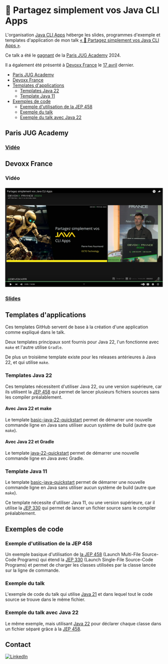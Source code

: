 # :floppy_disk: Partagez simplement vos Java CLI Apps

L'organisation [Java CLI Apps](https://github.com/java-cli-apps) héberge les slides, programmes d'exemple et templates
d'application de mon talk [« :floppy_disk: Partagez simplement vos Java CLI Apps »](https://youtu.be/Disp1KJDKzA?si=_Owz6_UxddetUzCT).

Ce talk a été le [gagnant](https://twitter.com/parisjug/status/1745210477615985117) de la
[Paris JUG Academy](https://www.parisjug.org/events/2024/01-09-young-blood-11/) 2024.

Il a également été présenté à [Devoxx France](https://mobile.devoxx.com/events/devoxxfr2024/schedule) le
[17 avril](https://mobile.devoxx.com/events/devoxxfr2024/talks/36021/details) dernier.

<!-- TOC -->
  * [Paris JUG Academy](#paris-jug-academy)
  * [Devoxx France](#devoxx-france)
  * [Templates d'applications](#templates-dapplications)
    * [Templates Java 22](#templates-java-22)
    * [Template Java 11](#template-java-11)
  * [Exemples de code](#exemples-de-code)
    * [Exemple d'utilisation de la JEP 458](#exemple-dutilisation-de-la-jep-458)
    * [Exemple du talk](#exemple-du-talk)
    * [Exemple du talk avec Java 22](#exemple-du-talk-avec-java-22)
<!-- TOC -->

## Paris JUG Academy

### [Vidéo](https://youtu.be/Disp1KJDKzA?si=_Owz6_UxddetUzCT)

## Devoxx France

### Vidéo

### [![Vidéo](images/video-devoxx-france.png)](https://www.youtube.com/watch?v=pSZ21WoUmWc)

### [Slides](https://speakerdeck.com/grumpyf0x48/partagez-simplement-vos-java-cli-apps)

## Templates d'applications

Ces templates GitHub servent de base à la création d'une application comme expliqué dans le talk.

Deux templates principaux sont fournis pour Java 22, l'un fonctionne avec `make` et l'autre utilise `Gradle`.

De plus un troisième template existe pour les releases antérieures à Java 22, et qui utilise `make`.

### Templates Java 22

Ces templates nécessitent d'utiliser Java 22, ou une version supérieure, car ils utilisent la [JEP 458](https://openjdk.org/jeps/458)
qui permet de lancer plusieurs fichiers sources sans les compiler préalablement.

#### Avec Java 22 et make

Le template [basic-java-22-quickstart](https://github.com/java-cli-apps/basic-java-22-quickstart) permet de démarrer
une nouvelle commande ligne en Java sans utiliser aucun système de build (autre que `make`).

#### Avec Java 22 et Gradle

Le template [java-22-quickstart](https://github.com/java-cli-apps/java-22-quickstart) permet de démarrer une nouvelle
commande ligne en Java avec Gradle.

### Template Java 11

Le template [basic-java-quickstart](https://github.com/java-cli-apps/basic-java-quickstart) permet de démarrer une
nouvelle commande ligne en Java sans utiliser aucun système de build (autre que `make`).

Ce template nécessite d'utiliser Java 11, ou une version supérieure, car il utilise la [JEP 330](https://openjdk.org/jeps/330)
qui permet de lancer un fichier source sans le compiler préalablement.

## Exemples de code

### Exemple d'utilisation de la JEP 458

Un exemple basique d'utilisation de [la JEP 458](https://github.com/java-cli-apps/java-cli-apps.github.io/blob/main/exemples/jep-458/README.md)
(Launch Multi-File Source-Code Programs) qui étend la [JEP 330](https://openjdk.org/jeps/330) (Launch Single-File Source-Code Programs)
et permet de charger les classes utilisées par la classe lancée sur la ligne de commande.

### Exemple du talk

L'exemple de code du talk qui utilise [Java 21](https://github.com/java-cli-apps/java-cli-apps.github.io/blob/main/exemples/generate-data-21/README.md)
et dans lequel tout le code source se trouve dans le même fichier.

### Exemple du talk avec Java 22

Le même exemple, mais utilisant [Java 22](https://github.com/java-cli-apps/java-cli-apps.github.io/blob/main/exemples/generate-data-22/README.md)
pour déclarer chaque classe dans un fichier séparé grâce à la [JEP 458](https://openjdk.org/jeps/458).

## Contact

[![LinkedIn](images/linkedin.ico)](https://www.linkedin.com/in/pyfourmond)
